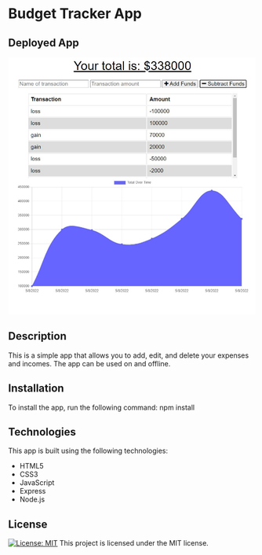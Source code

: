 # Budget Tracker App

## Deployed App


![app screenshot](/public/assets/budget_screenshot.jpg)

## Description
This is a simple app that allows you to add, edit, and delete your expenses and incomes. The app can be used on and offline.

## Installation
To install the app, run the following command:
npm install

## Technologies
This app is built using the following technologies:
- HTML5
- CSS3
- JavaScript
- Express
- Node.js

## License
[![License: MIT](https://img.shields.io/badge/License-MIT-yellow.svg)](https://opensource.org/licenses/MIT)
This project is licensed under the MIT license.

